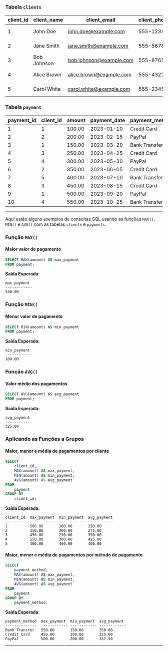 ### Tabela `clients`

| client_id | client_name   | client_email           | client_phone  | client_address     | client_since |
|-----------|---------------|------------------------|---------------|--------------------|--------------|
| 1         | John Doe      | john.doe@example.com   | 555-1234      | 123 Elm Street     | 2019-06-01   |
| 2         | Jane Smith    | jane.smith@example.com | 555-5678      | 456 Oak Avenue     | 2020-01-15   |
| 3         | Bob Johnson   | bob.johnson@example.com| 555-8765      | 789 Pine Road      | 2021-08-22   |
| 4         | Alice Brown   | alice.brown@example.com| 555-4321      | 321 Maple Lane     | 2018-11-10   |
| 5         | Carol White   | carol.white@example.com| 555-2345      | 654 Birch Street   | 2022-02-05   |

### Tabela `payment`

| payment_id | client_id | amount | payment_date | payment_method |
|------------|-----------|--------|--------------|----------------|
| 1          | 1         | 100.00 | 2023-01-10   | Credit Card    |
| 2          | 2         | 200.00 | 2023-02-15   | PayPal         |
| 3          | 1         | 150.00 | 2023-03-20   | Bank Transfer  |
| 4          | 3         | 250.00 | 2023-04-25   | Credit Card    |
| 5          | 4         | 300.00 | 2023-05-30   | PayPal         |
| 6          | 2         | 350.00 | 2023-06-05   | Credit Card    |
| 7          | 5         | 400.00 | 2023-07-10   | Bank Transfer  |
| 8          | 3         | 450.00 | 2023-08-15   | Credit Card    |
| 9          | 1         | 500.00 | 2023-09-20   | PayPal         |
| 10         | 4         | 550.00 | 2023-10-25   | Bank Transfer  |

***

Aqui estão alguns exemplos de consultas SQL usando as funções `MAX()`, `MIN()` e `AVG()` com as tabelas `clients` e `payments`.

### Função `MAX()`

#### Maior valor de pagamento
```sql
SELECT MAX(amount) AS max_payment
FROM payment;
```

**Saída Esperada:**
```
max_payment
------------
550.00
```

### Função `MIN()`

#### Menor valor de pagamento
```sql
SELECT MIN(amount) AS min_payment
FROM payment;
```

**Saída Esperada:**
```
min_payment
------------
100.00
```

### Função `AVG()`

#### Valor médio dos pagamentos
```sql
SELECT AVG(amount) AS avg_payment
FROM payment;
```

**Saída Esperada:**
```
avg_payment
------------
325.00
```

### Aplicando as Funções a Grupos

#### Maior, menor e média de pagamentos por cliente

```sql
SELECT 
    client_id,
    MAX(amount) AS max_payment,
    MIN(amount) AS min_payment,
    AVG(amount) AS avg_payment
FROM 
    payment
GROUP BY 
    client_id;
```

**Saída Esperada:**
```
client_id  max_payment  min_payment  avg_payment
---------  ------------ ------------ ------------
1          500.00       100.00       250.00
2          350.00       200.00       275.00
3          450.00       250.00       350.00
4          550.00       300.00       425.00
5          400.00       400.00       400.00
```

#### Maior, menor e média de pagamentos por método de pagamento

```sql
SELECT 
    payment_method,
    MAX(amount) AS max_payment,
    MIN(amount) AS min_payment,
    AVG(amount) AS avg_payment
FROM 
    payment
GROUP BY 
    payment_method;
```

**Saída Esperada:**
```
payment_method  max_payment  min_payment  avg_payment
--------------  ------------ ------------ ------------
Bank Transfer   550.00       150.00       350.00
Credit Card     450.00       100.00       325.00
PayPal          500.00       200.00       337.50
```

***